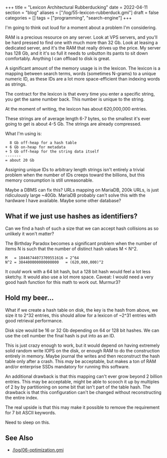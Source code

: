 +++
title = "Lexicon Architectural Rubberducking"
date = 2022-04-11
section = "blog"
aliases = ["/log/55-lexicon-rubberduck.gmi"]
draft = false
categories = []
tags = ["programming", "search-engine"]
+++


I'm going to think out loud for a moment about a problem I'm considering. 

RAM is a precious resource on any server. Look at VPS servers, and you'll be hard pressed to find one with much more than 32 Gb. Look at leasing a dedicated server, and it's the RAM that really drives up the price. My server has 128 Gb, and it it's so full it needs to unbutton its pants to sit down comfortably. Anything I can offload to disk is great.

A significant amount of the memory usage is in the lexicon. The lexicon is a mapping between search terms, words (sometimes N-grams) to a unique numeric ID, as these IDs are a lot more space-efficient than indexing words as strings. 

The contract for the lexicon is that every time you enter a specific string, you get the same number back. This number is unique to the string.

At the moment of writing, the lexicon has about 620,000,000 entries. 

These strings are of average length 6-7 bytes, so the smallest it's ever going to get is about 4-5 Gb. The strings are already compressed.

What I'm using is:

```
  8 Gb off-heap for a hash table 
+ 6 Gb on-heap for metadata
+ 5 Gb off-heap for the string data itself
-------
= about 20 Gb
```

Assigning unique IDs to arbitrary length strings isn't entirely a trivial problem when the number of IDs creeps toward the billions, but this memory consumption is still unreasonable.

Maybe a DBMS can fix this? URLs mapping on MariaDB, 200k URLs, is just ridiculously large ~40Gb. MariaDB probably can't solve this with the hardware I have available. Maybe some other database?

## What if we just use hashes as identifiers?

Can we find a hash of such a size that we can accept hash collisions as so unlikely it won't matter?

The Birthday Paradox becomes a significant problem when the number of items N is such that the number of distinct hash values M < N^2.

```
M   = 18446744073709551616 = 2^64 
N^2 = 384400000000000000   = (620,000,000)^2
```

It *could* work with a 64 bit hash, but a 128 bit hash would feel a lot less sketchy. It would also use a lot more space. Caveat: I would need a very good hash function for this math to work out. Murmur3?

## Hold my beer...

What if we create a hash table on disk, the key is the hash from above, we size it to 2^32 entries, this should allow for a lexicon of ~2^31 entries with good retrieval performance. 

Disk size would be 16 or 32 Gb depending on 64 or 128 bit hashes. We can use the cell number the final hash is put into as an ID.

This is just crazy enough to work, but it would depend on having extremely solid random write IOPS on the disk, or enough RAM to do the construction entirely in memory. Maybe journal the writes and then reconstruct the hash table only after a crash. This *may* be acceptable, but makes a ton of RAM and/or enterprise SSDs mandatory for running this software.

An additional drawback is that this mapping can't ever grow beyond 2 billion entries. This may be acceptable, might be able to scooch it up by multiples of 2 by by partitioning on some bit that isn't part of the table hash. The drawback is that this configuration can't be changed without reconstructing the entire index.

The real upside is that this may make it possible to remove the requirement for 7 bit ASCII keywords. 

Need to sleep on this.



## See Also

* [/log/06-optimization.gmi](/log/06-optimization.gmi)